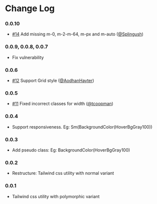 # Change Log

### 0.0.10
- [#14](https://github.com/phthhieu/re-tailwind/pull/14) Add missing m-0, m-2-m-64, m-px and m-auto ([@Splingush](https://github.com/Splingush))

### 0.0.9, 0.0.8, 0.0.7
- Fix vulnerability

### 0.0.6
- [#12](https://github.com/phthhieu/re-tailwind/pull/12) Support Grid style ([@AodhanHayter](https://github.com/AodhanHayter))


### 0.0.5
- [#11](https://github.com/phthhieu/re-tailwind/pull/11) Fixed incorrect classes for width ([@tcoopman](https://github.com/tcoopman))

### 0.0.4
- Support responsiveness. Eg: Sm(BackgroundColor(HoverBgGray100))

### 0.0.3
- Add pseudo class: Eg: BackgroundColor(HoverBgGray100)

### 0.0.2
- Restructure: Tailwind css utility with normal variant

### 0.0.1
- Tailwind css utility with polymorphic variant
